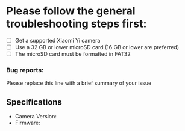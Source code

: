 # Please follow the general troubleshooting steps first:

- [ ] Get a supported Xiaomi Yi camera
- [ ] Use a 32 GB or lower microSD card (16 GB or lower are preferred)
- [ ] The microSD card must be formatted in FAT32

### Bug reports:

Please replace this line with a brief summary of your issue

## Specifications

  - Camera Version:
  - Firmware:
